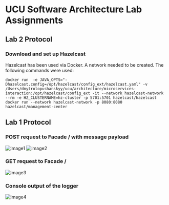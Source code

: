# UCU Software Architecture Lab Assignments

## Lab 2 Protocol

### Download and set up Hazelcast

Hazelcast has been used via Docker. A network needed to be created. The following commands were used:
```
docker run  -e JAVA_OPTS="-Dhazelcast.config=/opt/hazelcast/config_ext/hazelcast.yaml" -v /Users/dmytrolopushanskyy/ucu/architecture/microservices-interaction:/opt/hazelcast/config_ext -it --network hazelcast-network --rm -e HZ_CLUSTERNAME=hz-cluster -p 5701:5701 hazelcast/hazelcast
docker run --network hazelcast-network -p 8080:8080 hazelcast/management-center
```



## Lab 1 Protocol

### POST request to Facade / with message payload
![image1](https://user-images.githubusercontent.com/25267308/158078093-94e88045-13c5-48c1-8dce-6dde2f54d92f.png)
![image2](https://user-images.githubusercontent.com/25267308/158078091-e40c7616-a314-4727-ad14-ff71d4af499e.png)

### GET request to Facade /
![image3](https://user-images.githubusercontent.com/25267308/158078089-14c0c9c1-3da1-41d4-beed-0da57f7c9a23.png)

### Console output of the logger
![image4](https://user-images.githubusercontent.com/25267308/158078086-4b4c5125-2de6-4b0a-9bda-49fd90ba037e.png)
